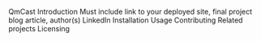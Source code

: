 QmCast
Introduction
Must include link to your deployed site, final project blog article, author(s) LinkedIn
Installation
Usage
Contributing
Related projects
Licensing
